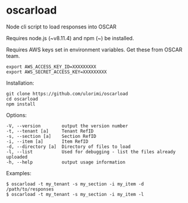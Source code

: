 # oscarload

Node cli script to load responses into OSCAR

Requires node.js (~v8.11.4) and npm (~) be installed.

Requires AWS keys set in environment variables. Get these from OSCAR team.

    export AWS_ACCESS_KEY_ID=XXXXXXXXX
    export AWS_SECRET_ACCESS_KEY=XXXXXXXXX

Installation:

    git clone https://github.com/ulorimi/oscarload
    cd oscarload
    npm install

Options:

    -V, --version        output the version number
    -t, --tenant [a]     Tenant RefID
    -s, --section [a]    Section RefID
    -i, --item [a]       Item RefID
    -d, --directory [a]  Directory of files to load
    -l, --list           Used for debugging - list the files already uploaded
    -h, --help           output usage information

Examples:

    $ oscarload -t my_tenant -s my_section -i my_item -d /path/to/responses
    $ oscarload -t my_tenant -s my_section -i my_item -l
